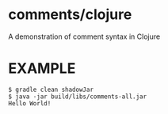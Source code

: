 # comments/clojure

A demonstration of comment syntax in Clojure

# EXAMPLE

```
$ gradle clean shadowJar
$ java -jar build/libs/comments-all.jar
Hello World!
```
